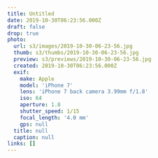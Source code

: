 ```yaml
---
title: Untitled
date: 2019-10-30T06:23:56.000Z
draft: false
drop: true
photo:
  url: s3/images/2019-10-30-06-23-56.jpg
  thumb: s3/thumbs/2019-10-30-06-23-56.jpg
  preview: s3/previews/2019-10-30-06-23-56.jpg
  created: 2019-10-30T06:23:56.000Z
  exif:
    make: Apple
    model: 'iPhone 7'
    lens: 'iPhone 7 back camera 3.99mm f/1.8'
    iso: 64
    aperture: 1.8
    shutter_speed: 1/15
    focal_length: '4.0 mm'
    gps: null
  title: null
  caption: null
links: []
---
```

